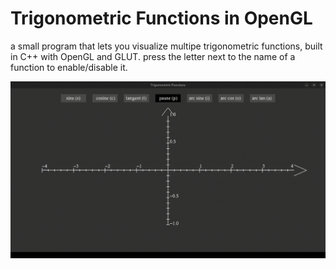 # Trigonometric Functions in OpenGL
a small program that lets you visualize multipe trigonometric functions, built in C++ with OpenGL and GLUT. press the letter next to the name of a function to enable/disable it.

<p align="center">
<img alt="GIF" src="https://github.com/jpkhawam/OpenGL-Trigonometric-Functions/blob/master/assets/preview.gif" />
</p>
